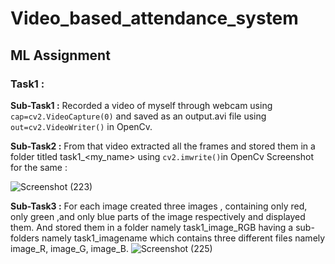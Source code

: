 # Video_based_attendance_system
## ML Assignment
### Task1 :
**Sub-Task1 :**
Recorded a video of myself through webcam using `cap=cv2.VideoCapture(0)` and saved as an output.avi file using `out=cv2.VideoWriter()` in OpenCv.

**Sub-Task2 :**
From that video extracted  all the frames and stored them in a folder titled task1_<my_name> using `cv2.imwrite()`in OpenCv
Screenshot for the same :

![Screenshot (223)](https://user-images.githubusercontent.com/76279662/125521035-b645a86c-2238-4367-ad90-54993604291b.png)

**Sub-Task3 :**
For each image created three images , containing only red, only green ,and only blue parts of the image respectively and displayed them. And stored them in a folder namely 
task1_image_RGB having a sub-folders namely task1_imagename which contains three different files namely image_R, image_G, image_B. 
![Screenshot (225)](https://user-images.githubusercontent.com/76279662/125522635-bee2bd2e-2f74-4269-b1c5-3e7432e09437.png)



